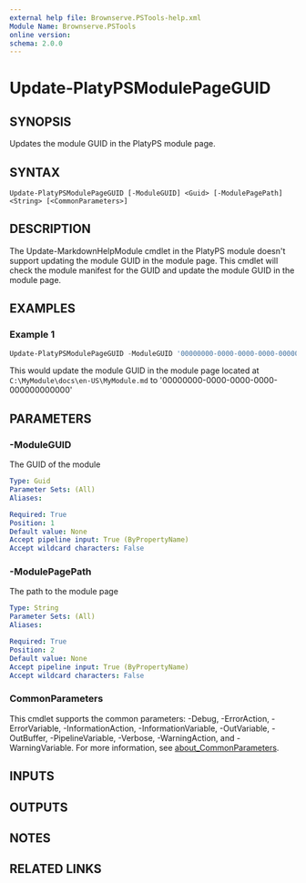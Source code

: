 ```yaml
---
external help file: Brownserve.PSTools-help.xml
Module Name: Brownserve.PSTools
online version:
schema: 2.0.0
---
```


# Update-PlatyPSModulePageGUID

## SYNOPSIS

Updates the module GUID in the PlatyPS module page.

## SYNTAX

```text
Update-PlatyPSModulePageGUID [-ModuleGUID] <Guid> [-ModulePagePath] <String> [<CommonParameters>]
```

## DESCRIPTION

The Update-MarkdownHelpModule cmdlet in the PlatyPS module doesn't support updating the module GUID in the module
page.
This cmdlet will check the module manifest for the GUID and update the module GUID in the module page.

## EXAMPLES

### Example 1

```powershell
Update-PlatyPSModulePageGUID -ModuleGUID '00000000-0000-0000-0000-000000000000' -ModulePagePath 'C:\MyModule\docs\en-US\MyModule.md'
```

This would update the module GUID in the module page located at `C:\MyModule\docs\en-US\MyModule.md` to '00000000-0000-0000-0000-000000000000'

## PARAMETERS

### -ModuleGUID

The GUID of the module

```yaml
Type: Guid
Parameter Sets: (All)
Aliases:

Required: True
Position: 1
Default value: None
Accept pipeline input: True (ByPropertyName)
Accept wildcard characters: False
```

### -ModulePagePath

The path to the module page

```yaml
Type: String
Parameter Sets: (All)
Aliases:

Required: True
Position: 2
Default value: None
Accept pipeline input: True (ByPropertyName)
Accept wildcard characters: False
```

### CommonParameters

This cmdlet supports the common parameters: -Debug, -ErrorAction, -ErrorVariable, -InformationAction, -InformationVariable, -OutVariable, -OutBuffer, -PipelineVariable, -Verbose, -WarningAction, and -WarningVariable. For more information, see [about_CommonParameters](http://go.microsoft.com/fwlink/?LinkID=113216).

## INPUTS

## OUTPUTS

## NOTES

## RELATED LINKS

